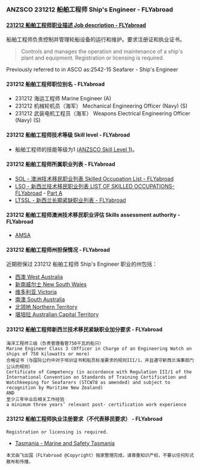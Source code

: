 ### ANZSCO 231212 船舶工程师 Ship's Engineer - FLYabroad ###

####  [231212 船舶工程师职业描述 Job description - FLYabroad](http://www.flyabroadvisa.com/anzsco/2312.html#231212)

船舶工程师负责控制并管理轮船设备的运行和维护。要求注册证和执业证书。

> Controls and manages the operation and maintenance of a ship's plant and equipment. Registration or licensing is required.

Previously referred to in ASCO as:2542-15 Seafarer - Ship's Engineer

#### 231212 船舶工程师职位别名 - FLYabroad
 
- 231212 海运工程师 Marine Engineer (A)
- 231212 机械轮机员（海军） Mechanical Engineering Officer (Navy) (S)
- 231212 武装电机工程员（海军） Weapons Electrical Engineering Officer (Navy) (S)

#### 231212 船舶工程师技术等级 Skill level - FLYabroad

- 船舶工程师的技能等级为1 [(ANZSCO Skill Level 1)](http://www.flyabroadvisa.com/anzsco/)。

#### 231212 船舶工程师所属职业列表 - FLYabroad

- [SOL - 澳洲技术移民职业列表 Skilled Occupation List - FLYabroad](http://www.flyabroadvisa.com/sol/)
- [LSO - 新西兰技术移民职业列表 LIST OF SKILLED OCCUPATIONS-FLYabroad](http://nz.flyabroadvisa.com/lso/) - [Part A](parta)
- [LTSSL - 新西兰长期紧缺职业列表 - FLYabroad](http://nz.flyabroadvisa.com/work-residence/ltssl.html)

#### 231212 船舶工程师澳洲技术移民职业评估 Skills assessment authority - FLYabroad

- [AMSA](http://www.amsa.gov.au/)

####  231212 船舶工程师州担保情况 - FLYabroad

近期担保过 231212 船舶工程师 Ship's Engineer 职业的州包括：

- [西澳 West Australia](http://www.flyabroadvisa.com/zdb/wa.html)
- [新南威尔士 New South Wales](http://www.flyabroadvisa.com/zdb/nsw.html)
- [维多利亚 Victoria](http://www.flyabroadvisa.com/zdb/vic.html)
- [南澳 South Australia](http://www.flyabroadvisa.com/zdb/sa.html)
- [北领地 Northern Territory](http://www.flyabroadvisa.com/zdb/nt.html)
- [堪培拉 Australian Capital Territory](http://www.flyabroadvisa.com/zdb/act.html)

####  231212 船舶工程师新西兰技术移民紧缺职业加分要求 - FLYabroad
    
    海洋工程师三级（负责管理看管750千瓦的船只）
    Marine Engineer Class 3 (Officer in Charge of an Engineering Watch on ships of 750 kilowatts or more)
    合格证书（与国际公约中对于培训证书和船员标准要求的规则III/1，并且遵守新西兰海事部门公认的规则）
    Certificate of Competency (in accordance with Regulation III/1 of the International Convention on Standards of Training Certification and Watchkeeping for Seafarers (STCW78 as amended) and subject to recognition by Maritime New Zealand)
    AND
    至少三年毕业后相关工作经验
    a minimum three years’ relevant post- certification work experience

####  231212 船舶工程师执业注册要求（不代表移民要求） - FLYabroad

    Registration or licensing is required.

- [Tasmania - Marine and Safety Tasmania ](http://www.mast.tas.gov.au/domino/mast/newweb.nsf/v-html/fsLegislation)

`本文由飞出国（FLYabroad @Copyright）独家整理完成，请尊重知识产权，不要以任何形式散布和传播。`